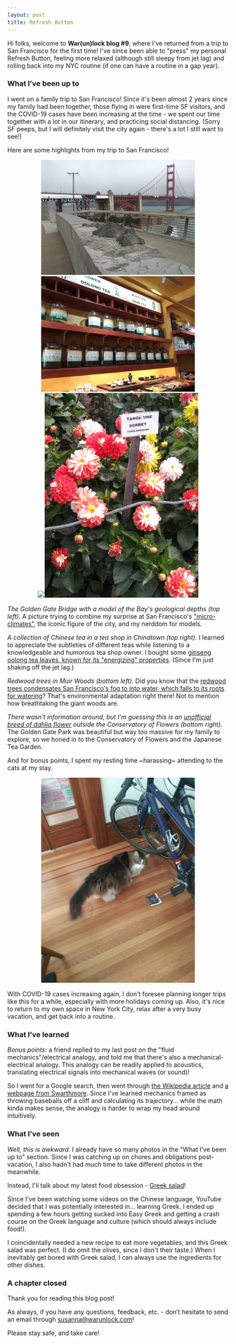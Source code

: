 ```yaml
---
layout: post
title: Refresh Button
---
```


Hi folks, welcome to **War(un)lock blog #9**, where I've returned from a trip to San Francisco for the first time! I've since been able to "press" my personal Refresh Button, feeling more relaxed (although still sleepy from jet lag) and rolling back into my NYC routine (if one can have a routine in a gap year).


### What I’ve been up to

I went on a family trip to San Francisco! Since it's been almost 2 years since my family had been together, those flying in were first-time SF visitors, and the COVID-19 cases have been increasing at the time - we spent our time together with a lot in our itinerary, and practicing social distancing. (Sorry SF peeps, but I will definitely visit the city again - there's a lot I still want to see!)

Here are some highlights from my trip to San Francisco!

<div style="text-align:center"><img src="/images/blog9/blog9-golden_gate.jpg" width="350"><img src="/images/blog9/blog9-tea_shop.jpg" width="350"></div>

<div style="text-align:center"><img src="/images/blog9/blog9-muir_woods.jpg" width="350"><img src="/images/blog9/blog9-flower_conservatory.jpg" width="350"></div>

*The Golden Gate Bridge with a model of the Bay's geological depths (top left).* A picture trying to combine my surprise at San Francisco's ["micro-climates"](https://apps.apple.com/us/app/mr-chilly/id933759132), the iconic figure of the city, and my nerddom for models.

*A collection of Chinese tea in a tea shop in Chinatown (top right).* I learned to appreciate the subtleties of different teas while listening to a knowledgeable and humorous tea shop owner. I bought some [ginseng oolong tea leaves, known for its "energizing" properties](https://vitaltealeaf.net/products/ginseng-oolong). (Since I'm just shaking off the jet lag.)

*Redwood trees in Muir Woods (bottom left).* Did you know that the [redwood trees condensates San Francisco's fog to into water, which falls to its roots for watering](https://baynature.org/article/fog-and-redwoods-demystifying-the-mist/)? That's environmental adaptation right there! Not to mention how breathtaking the giant woods are.

*There wasn't information around, but I'm guessing this is an [unofficial breed of dahlia flower](https://www.almanac.com/plant/dahlias) outside the Conservatory of Flowers (bottom right).* The Golden Gate Park was beautiful but way too massive for my family to explore, so we honed in to the Conservatory of Flowers and the Japanese Tea Garden.

And for bonus points, I spent my resting time ~harassing~ attending to the cats at my stay.

<div style="text-align:center"><img src="/images/blog9/blog9-cat_spotted.jpg" width="350"></div>

With COVID-19 cases increasing again, I don't foresee planning longer trips like this for a while, especially with more holidays coming up. Also, it's nice to return to my own space in New York City, relax after a very busy vacation, and get back into a routine.


### What I’ve learned

*Bonus points*: a friend replied to my last post on the "fluid mechanics"/electrical analogy, and told me that there's also a mechanical-electrical analogy. This analogy can be readily applied to acoustics, translating electrical signals into mechanical waves (or sound)!

So I went for a Google search, then went through [the Wikipedia article](https://en.wikipedia.org/wiki/Mechanical–electrical_analogies) and [a webpage from Swarthmore](https://lpsa.swarthmore.edu/Analogs/ElectricalMechanicalAnalogs.html). Since I've learned mechanics framed as throwing baseballs off a cliff and calculating its trajectory... while the math kinda makes sense, the analogy is harder to wrap my head around intuitively.


### What I’ve seen

*Well, this is awkward.* I already have so many photos in the "What I’ve been up to" section. Since I was catching up on chores and obligations post-vacation, I also hadn't had much time to take different photos in the meanwhile.

Instead, I'll talk about my latest food obsession - [Greek salad](https://youtu.be/KmORWrgr_UE)!

Since I've been watching some videos on the Chinese language, YouTube decided that I was potentially interested in... learning Greek. I ended up spending a few hours getting sucked into Easy Greek and getting a crash course on the Greek language and culture (which should always include food!).

I coincidentally needed a new recipe to eat more vegetables, and this Greek salad was perfect. (I do omit the olives, since I don't their taste.) When I inevitably get bored with Greek salad, I can always use the ingredients for other dishes.


### A chapter closed
Thank you for reading this blog post!

As always, if you have any questions, feedback, etc. - don’t hesitate to send an email through [susanna@warunlock.com](mailto:susanna@warunlock.com)!

Please stay safe, and take care!
